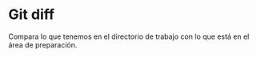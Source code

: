 # Git diff

Compara lo que tenemos en el directorio de trabajo con lo que está en el área de preparación.